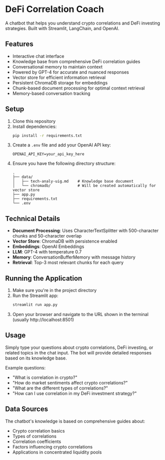# DeFi Correlation Coach

A chatbot that helps you understand crypto correlations and DeFi investing strategies. Built with Streamlit, LangChain, and OpenAI.

## Features

- Interactive chat interface
- Knowledge base from comprehensive DeFi correlation guides
- Conversational memory to maintain context
- Powered by GPT-4 for accurate and nuanced responses
- Vector store for efficient information retrieval
- Persistent ChromaDB storage for embeddings
- Chunk-based document processing for optimal context retrieval
- Memory-based conversation tracking

## Setup

1. Clone this repository
2. Install dependencies:
   ```bash
   pip install -r requirements.txt
   ```
3. Create a `.env` file and add your OpenAI API key:
   ```
   OPENAI_API_KEY=your_api_key_here
   ```
4. Ensure you have the following directory structure:
   ```
   .
   ├── data/
   │   ├── tech-analy-uig.md    # Knowledge base document
   │   └── chromadb/            # Will be created automatically for vector store
   ├── app.py
   ├── requirements.txt
   └── .env
   ```

## Technical Details

- **Document Processing**: Uses CharacterTextSplitter with 500-character chunks and 50-character overlap
- **Vector Store**: ChromaDB with persistence enabled
- **Embeddings**: OpenAI Embeddings
- **LLM**: GPT-4 with temperature 0.7
- **Memory**: ConversationBufferMemory with message history
- **Retrieval**: Top-3 most relevant chunks for each query

## Running the Application

1. Make sure you're in the project directory
2. Run the Streamlit app:
   ```bash
   streamlit run app.py
   ```
3. Open your browser and navigate to the URL shown in the terminal (usually http://localhost:8501)

## Usage

Simply type your questions about crypto correlations, DeFi investing, or related topics in the chat input. The bot will provide detailed responses based on its knowledge base.

Example questions:
- "What is correlation in crypto?"
- "How do market sentiments affect crypto correlations?"
- "What are the different types of correlations?"
- "How can I use correlation in my DeFi investment strategy?"

## Data Sources

The chatbot's knowledge is based on comprehensive guides about:
- Crypto correlation basics
- Types of correlations
- Correlation coefficients
- Factors influencing crypto correlations
- Applications in concentrated liquidity pools
